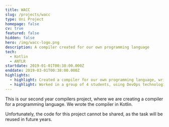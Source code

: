 ```yaml
---
title: WACC
slug: /projects/wacc
type: Uni Project
homepage: false
cv: true
featured: false
hidden: false
hero: /img/wacc-logo.png
description: A compiler created for our own programming language
tech:
  - Kotlin
  - ANTLR
startdate: 2019-01-01T00:38:00.000Z
enddate: 2019-03-01T00:38:00.000Z
highlights:
  - highlight: Created a compiler for our own programming language, written in Kotlin
  - highlight: Worked in a group of 4 students, using DevOps technologies such as Docker
---
```


This is our second year compilers project, where we are creating a compiler for a programming language. We wrote the compiler in Kotlin.

Unfortunately, the code for this project cannot be shared, as the task will be reused in future years.
